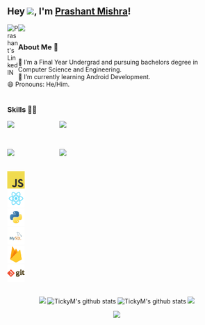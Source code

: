 ## Hey  <img src="https://github.com/TheDudeThatCode/TheDudeThatCode/blob/master/Assets/Hi.gif" width="28px">, I'm [Prashant Mishra](https://www.linkedin.com/in/prashant-mishra-35b6a8183/)!

<!--
**Trickym/Trickym** is a ✨ _special_ ✨ repository because its `README.md` (this file) appears on your GitHub profile.

- 🔭 I’m currently working on K12 Techno Services Pvt. Ltd.
- 🌱 I’m currently learning Android Development.
- 😄 Pronouns: He/Him
- ⚡ Fun fact: 
-->
<a href="https://www.linkedin.com/in/prashant-mishra-35b6a8183/">
  <img align="left" alt="Prashant's LinkedIN" width="25px" src="https://raw.githubusercontent.com/peterthehan/peterthehan/master/assets/linkedin.svg" />
</a>

![](https://komarev.com/ghpvc/?username=trickym&style=flat&color=blueviolet&label=PROFILE+VIEWS)



### About Me 🚀
🌱 I’m a Final Year Undergrad and pursuing bachelors degree in Computer Science and Engineering. </br>
🌱 I’m currently learning Android Development. <br/>
😄 Pronouns: He/Him. <br/>
<br />
### Skills 👨‍💻 
  <p>
  <img align="left" width="120px" src="https://img.shields.io/badge/Java-ED8B00?style=for-the-badge&logo=java&logoColor=white"  />
  <img align="left" width="135px" src="https://img.shields.io/badge/HTML5-E34F26?style=for-the-badge&logo=html5&logoColor=white"  />
  </p>
  <br/>
  <br/>
  <br/>
  <p>
  <img align="left" width="120px" src="https://img.shields.io/badge/CSS3-1572B6?style=for-the-badge&logo=css3&logoColor=white"  />
  <img align="left" width="80px" src="https://img.shields.io/badge/C-00599C?style=for-the-badge&logo=c&logoColor=white"  /></p>
  <br/>
  <br/>
  <br/>
  <code><img height="40" src="https://raw.githubusercontent.com/github/explore/80688e429a7d4ef2fca1e82350fe8e3517d3494d/topics/javascript/javascript.png">
<img height="40" src="https://raw.githubusercontent.com/github/explore/80688e429a7d4ef2fca1e82350fe8e3517d3494d/topics/react/react.png">
<img height="40" src="https://raw.githubusercontent.com/github/explore/80688e429a7d4ef2fca1e82350fe8e3517d3494d/topics/python/python.png">
<img height="40" src="https://raw.githubusercontent.com/github/explore/80688e429a7d4ef2fca1e82350fe8e3517d3494d/topics/mysql/mysql.png">
<img height="40" src="https://raw.githubusercontent.com/github/explore/80688e429a7d4ef2fca1e82350fe8e3517d3494d/topics/firebase/firebase.png">
<img height="40" src="https://raw.githubusercontent.com/github/explore/80688e429a7d4ef2fca1e82350fe8e3517d3494d/topics/git/git.png"></code>
<br/>
<br/>
<p align="center">
  <img width = "49%" src="https://github-readme-stats.vercel.app/api/top-langs/?username=trickym" />
  <img width="49%" src="https://github-readme-stats.vercel.app/api?username=trickym&show_icons=true&include_all_commits=true&theme=dark" alt="TickyM's github stats" />
<img width="49%" src="https://github-readme-stats.vercel.app/api?username=trickym&show_icons=true&include_all_commits=true&theme=dark" alt="TickyM's github stats" />

 <img width="49%" src="https://github-readme-streak-stats.herokuapp.com/?user=trickym&show_icons=true&locale=en&layout=compact&theme=dark&line_height=0" />
</p> 

<p align = "center"> 
<img src="https://activity-graph.herokuapp.com/graph?username=trickym&theme=react-dark">
</p> 
